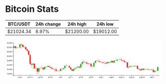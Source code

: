 # Bitcoin Stats

BTC/USDT|24h change|24h high|24h low|
|---|---|---|---|
|$21024.34|8.97%|$21200.00|$19012.00|

<img src="./chart.svg">
